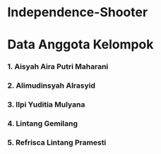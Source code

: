 # Independence-Shooter

# Data Anggota Kelompok
### 1. Aisyah Aira Putri Maharani
### 2. Alimudinsyah Alrasyid
### 3. Ilpi Yuditia Mulyana
### 4. Lintang Gemilang
### 5. Refrisca Lintang Pramesti
